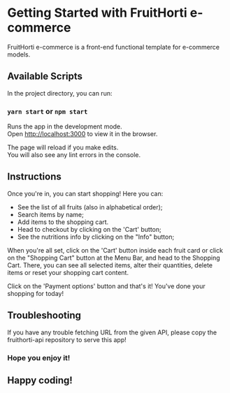 # Getting Started with FruitHorti e-commerce

FruitHorti e-commerce is a front-end functional template for e-commerce models.

## Available Scripts

In the project directory, you can run:

### `yarn start` or `npm start`

Runs the app in the development mode.\
Open [http://localhost:3000](http://localhost:3000) to view it in the browser.

The page will reload if you make edits.\
You will also see any lint errors in the console.

## Instructions

Once you're in, you can start shopping! Here you can: 

- See the list of all fruits (also in alphabetical order);
- Search items by name;
- Add items to the shopping cart.
- Head to checkout by clicking on the 'Cart' button;
- See the nutritions info by clicking on the "Info" button;

When you're all set, click on the 'Cart' button inside each fruit card or 
click on the "Shopping Cart" button at the Menu Bar, and head to the Shopping Cart.
There, you can see all selected items, alter their quantities, delete items or reset your shopping cart content.

Click on the 'Payment options' button and that's 
it! You've done your shopping for today!

## Troubleshooting

If you have any trouble fetching URL from the given API, please copy the
fruithorti-api repository to serve this app!

### Hope you enjoy it!
## Happy coding!